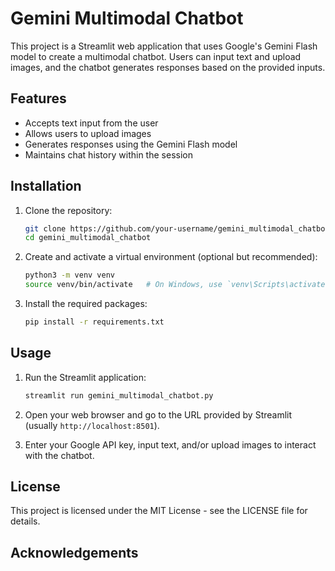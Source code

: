 # Gemini Multimodal Chatbot

This project is a Streamlit web application that uses Google's Gemini Flash model to create a multimodal chatbot. Users can input text and upload images, and the chatbot generates responses based on the provided inputs.

## Features

- Accepts text input from the user
- Allows users to upload images
- Generates responses using the Gemini Flash model
- Maintains chat history within the session

## Installation

1. Clone the repository:
    ```bash
    git clone https://github.com/your-username/gemini_multimodal_chatbot.git
    cd gemini_multimodal_chatbot
    ```

2. Create and activate a virtual environment (optional but recommended):
    ```bash
    python3 -m venv venv
    source venv/bin/activate   # On Windows, use `venv\Scripts\activate`
    ```

3. Install the required packages:
    ```bash
    pip install -r requirements.txt
    ```

## Usage

1. Run the Streamlit application:
    ```bash
    streamlit run gemini_multimodal_chatbot.py
    ```

2. Open your web browser and go to the URL provided by Streamlit (usually `http://localhost:8501`).

3. Enter your Google API key, input text, and/or upload images to interact with the chatbot.

## License

This project is licensed under the MIT License - see the LICENSE file for details.

## Acknowledgements

